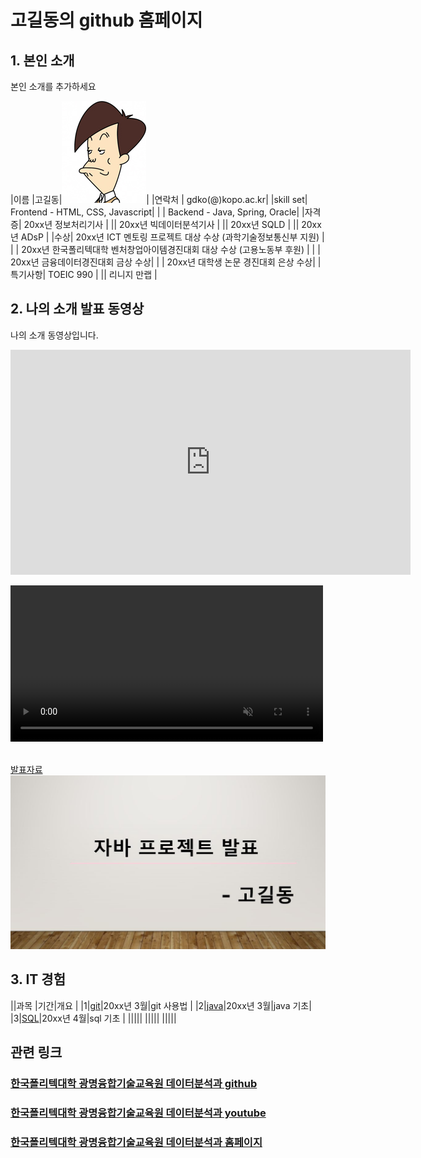 

# 고길동의 github 홈페이지

## 1. 본인 소개 

본인 소개를 추가하세요

|이름 |고길동|![gdKO](/gdko.jpg)|
|연락처 | gdko(@)kopo.ac.kr|
|skill set| Frontend - HTML, CSS, Javascript|
| | Backend - Java, Spring, Oracle|
|자격증| 20xx년 정보처리기사 |
|| 20xx년 빅데이터분석기사 |
|| 20xx년 SQLD |
|| 20xx년 ADsP |
|수상| 20xx년 ICT 멘토링 프로젝트 대상 수상 (과학기술정보통신부 지원)  |
| | 20xx년 한국폴리텍대학 벤처창업아이템경진대회 대상 수상 (고용노동부 후원)  |
| | 20xx년 금융데이터경진대회 금상 수상|
| | 20xx년 대학생 논문 경진대회 은상 수상|
|특기사항|  TOEIC 990 |
||  리니지 만랩 |

## 2. 나의 소개 발표 동영상
나의 소개 동영상입니다.
<iframe id="ytplayer" type="text/html" width="640" height="360" src="https://www.youtube.com/embed/reOGfxYJre0" frameborder="0"></iframe>

<video width="500" src="gmkopo.mp4" autoplay controls loop muted></video><br><br>

 
[발표자료<img src="ppt.JPG"/>](/project.pptx)<br>

## 3. IT 경험

||과목 |기간|개요 |
|1|[git](https://heejinlee-kopo.github.io/subject)|20xx년 3월|git 사용법 |
|2|[java](https://heejinlee-kopo.github.io/subject)|20xx년 3월|java 기초|
|3|[SQL](https://heejinlee-kopo.github.io/subject)|20xx년 4월|sql 기초 |
|||||
|||||
|||||

## 관련 링크 
### [한국폴리텍대학 광명융합기술교육원 데이터분석과 github](https://koposoftware.github.io)
### [한국폴리텍대학 광명융합기술교육원 데이터분석과 youtube](https://www.youtube.com/channel/UCwTOdBeKnZo83qTpqc8-rTQ)
### [한국폴리텍대학 광명융합기술교육원 데이터분석과 홈페이지](https://www.kopo.ac.kr/gm)
